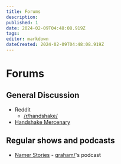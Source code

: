 ```yaml
---
title: Forums
description: 
published: 1
date: 2024-02-09T04:48:08.919Z
tags: 
editor: markdown
dateCreated: 2024-02-09T04:48:08.919Z
---
```


# Forums

## General Discussion

- Reddit
	- [/r/handshake/](https://www.reddit.com/r/handshake/)
- [Handshake Mercenary](https://handshake.mercenary/)

## Regular shows and podcasts
- [Namer Stories](http://namerstories/) - [graham/](http://graham)'s podcast